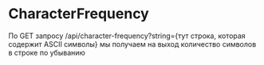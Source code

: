 # CharacterFrequency
По GET запросу /api/character-frequency?string={тут строка, которая содержит ASCII символы}
мы получаем на выход количество символов в строке по убыванию
